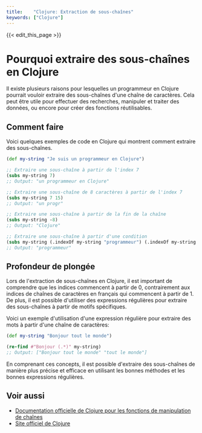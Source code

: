 ```yaml
---
title:    "Clojure: Extraction de sous-chaînes"
keywords: ["Clojure"]
---
```


{{< edit_this_page >}}

# Pourquoi extraire des sous-chaînes en Clojure

Il existe plusieurs raisons pour lesquelles un programmeur en Clojure pourrait vouloir extraire des sous-chaînes d'une chaîne de caractères. Cela peut être utile pour effectuer des recherches, manipuler et traiter des données, ou encore pour créer des fonctions réutilisables.

## Comment faire

Voici quelques exemples de code en Clojure qui montrent comment extraire des sous-chaînes.

```Clojure
(def my-string "Je suis un programmeur en Clojure")

;; Extraire une sous-chaîne à partir de l'index 7
(subs my-string 7)
;; Output: "un programmeur en Clojure"

;; Extraire une sous-chaîne de 8 caractères à partir de l'index 7
(subs my-string 7 15)
;; Output: "un progr"

;; Extraire une sous-chaîne à partir de la fin de la chaîne
(subs my-string -8)
;; Output: "Clojure"

;; Extraire une sous-chaîne à partir d'une condition
(subs my-string (.indexOf my-string "programmeur") (.indexOf my-string "en"))
;; Output: "programmeur"

```

## Profondeur de plongée

Lors de l'extraction de sous-chaînes en Clojure, il est important de comprendre que les indices commencent à partir de 0, contrairement aux indices de chaînes de caractères en français qui commencent à partir de 1. De plus, il est possible d'utiliser des expressions régulières pour extraire des sous-chaînes à partir de motifs spécifiques.

Voici un exemple d'utilisation d'une expression régulière pour extraire des mots à partir d'une chaîne de caractères:

```Clojure
(def my-string "Bonjour tout le monde")

(re-find #"Bonjour (.*)" my-string)
;; Output: ["Bonjour tout le monde" "tout le monde"]
```

En comprenant ces concepts, il est possible d'extraire des sous-chaînes de manière plus précise et efficace en utilisant les bonnes méthodes et les bonnes expressions régulières.

## Voir aussi

- [Documentation officielle de Clojure pour les fonctions de manipulation de chaînes](https://clojure.org/reference/strings)
- [Site officiel de Clojure](https://clojure.org/)